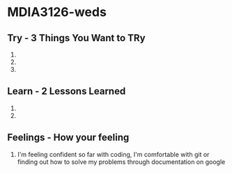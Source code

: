 # MDIA3126-weds

## Try - 3 Things You Want to TRy

1.
2.
3.

## Learn - 2 Lessons Learned

1. 
2.

## Feelings - How your feeling

1. I'm feeling confident so far with coding, I'm comfortable with git or finding out how to solve my problems through documentation on google

